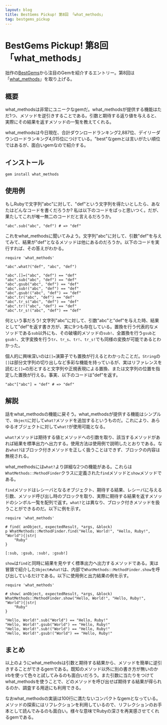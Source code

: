 ```yaml
---
layout: blog
title: BestGems Pickup! 第8回 「what_methods」
tag: bestgems_pickup
---
```


# BestGems Pickup! 第8回 「what_methods」

拙作の[BestGems](http://bestgems.org/)から注目のGemを紹介するエントリー。第8回は「[what_methods](https://rubygems.org/gems/what_methods)」を取り上げる。

## 概要

what_methodsは非常にユニークなgemだ。what_methodsが提供する機能はただ1つ、メソッドを逆引きすることである。引数と期待する返り値を与えると、実際にその結果を返すメソッドの一覧を教えてくれる。

what_methodsは今日現在、合計ダウンロードランキング2,887位、デイリーダウンロードランキング4,015位につけている。"best"なgemとは言いがたい順位ではあるが、面白いgemなので紹介する。

## インストール

    gem install what_methods

## 使用例

もしRubyで文字列"abc"に対して、"def"という文字列を得たいとしたら、あなたはどんなコードを書くだろうか? 私は以下のコードをぱっと思いつく。だが、果たしてこれが唯一無二のコードだと言えるだろうか。

~~~~
"abc".sub("abc", "def") # => "def"
~~~~

これをwhat_methodsに聞いてみよう。文字列"abc"に対して、引数"def"を与えてみて、結果が"def"となるメソッドは他にあるのだろうか。以下のコードを実行すれば、その答えがわかる。

~~~~
require 'what_methods'

"abc".what?("def", "abc", "def")
~~~~

~~~~
"abc".[]=("abc", "def") == "def"
"abc".sub("abc", "def") == "def"
"abc".gsub("abc", "def") == "def"
"abc".sub!("abc", "def") == "def"
"abc".gsub!("abc", "def") == "def"
"abc".tr("abc", "def") == "def"
"abc".tr_s("abc", "def") == "def"
"abc".tr!("abc", "def") == "def"
"abc".tr_s!("abc", "def") == "def"
~~~~

何という事だろう! 文字列"abc"に対して、引数"abc"と"def"を与えた時、結果として"def"を返す書き方が、実に9つも存在している。置換を行う代表的なメソッドである`sub`以外にも、その破壊的メソッドの`sub!`、全置換を行う`gsub`と`gsub!`、文字変換を行う`tr`、`tr_s`、`tr!`、`tr_s!`でも同様の変換が可能であるとわかった。

個人的に興味深いのは`[]=`演算子でも置換が行えるとわかったことだ。`String`の`[]`は部分文字列の切り出しなど多彩な機能を持っているが、実はリファレンスを読むと`[]=`の形とすると文字列や正規表現による置換、または文字列の位置を指定した置換が行える。事実、以下のコードは"def"を返す。

~~~~
"abc"["abc"] = "def" # => "def"
~~~~

## 解説

話をwhat_methodsの機能に戻そう。what_methodsが提供する機能はシンプルで、`Object`に対して`what?`メソッドを追加するというものだ。これにより、あらゆるオブジェクトに対して`what?`が使用可能となる。

`what?`メソッドは期待する値とメソッドへの引数を取り、該当するメソッドがあれば結果を標準出力へ出力する。使用方法は使用例で説明したとおりである。なお`what?`はブロック付きメソッドを正しく扱うことはできず、ブロックの内容は無視される。

what_methodsには`what?`より詳細な2つの機能がある。これらは`WhatMethods::MethodFinder`クラスに定義された`find`メソッドと`show`メソッドである。

`find`メソッドはレシーバとなるオブジェクト、期待する結果、レシーバに与える引数、メソッド呼び出し時のブロックを取り、実際に期待する結果を返すメソッドのシンボル一覧を配列で返す。`what?`とは異なり、ブロック付きメソッドを扱うことができるのだ。以下に例を示す。

~~~~
require 'what_methods'

# find( anObject, expectedResult, *args, &block)
p WhatMethods::MethodFinder.find("Hello, World!", "Hello, Ruby!", "World"){|str|
	"Ruby"
}
~~~~

~~~~
[:sub, :gsub, :sub!, :gsub!]
~~~~

`show`は`find`と同時に結果を見やすく標準出力へ出力するメソッドである。実は冒頭で紹介した`Object#what?`は、内部で`WhatMethods::MethodFinder.show`を呼び出しているだけである。以下に使用例と出力結果の例を示す。

~~~~
require 'what_methods'

# show( anObject, expectedResult, *args, &block)
WhatMethods::MethodFinder.show("Hello, World!", "Hello, Ruby!", "World"){|str|
	"Ruby"
}
~~~~

~~~~
"Hello, World!".sub("World") == "Hello, Ruby!"
"Hello, World!".gsub("World") == "Hello, Ruby!"
"Hello, World!".sub!("World") == "Hello, Ruby!"
"Hello, World!".gsub!("World") == "Hello, Ruby!"
~~~~

## まとめ

以上のようにwhat_methodsは引数と期待する結果から、メソッドを簡単に逆引きすることができるgemである。既知のメソッド以外に別の書き方が無いのかirbを使って色々と試してみるのも面白いだろう。また引数に当たりをつけてwhat_methodsを使うことで、どのメソッドを呼び出せば期待する結果が得られるのか、調査する用途にも利用できる。

なおwhat_methodsの実装は100行に満たないコンパクトなgemとなっている。メソッドの探索にはリフレクションを利用しているので、リフレクションのお手本として読んでみるのも面白い。様々な意味でRubyの深さを再実感させてくれるgemである。
